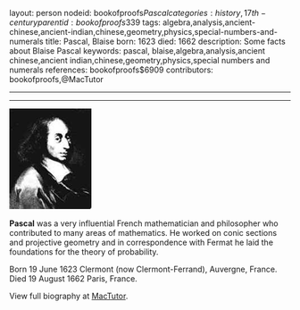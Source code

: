layout: person
nodeid: bookofproofs$Pascal
categories: history,17th-century
parentid: bookofproofs$339
tags: algebra,analysis,ancient-chinese,ancient-indian,chinese,geometry,physics,special-numbers-and-numerals
title: Pascal, Blaise
born: 1623
died: 1662
description: Some facts about Blaise Pascal
keywords: pascal, blaise,algebra,analysis,ancient chinese,ancient indian,chinese,geometry,physics,special numbers and numerals
references: bookofproofs$6909
contributors: bookofproofs,@MacTutor

---


---

![Pascal.jpg](https://github.com/bookofproofs/bookofproofs.github.io/blob/main/_sources/_assets/images/portraits/Pascal.jpg?raw=true)

**Pascal** was a very influential French mathematician and philosopher who contributed to many areas of mathematics. He worked on conic sections and projective geometry and in correspondence with Fermat he laid the foundations for the theory of probability.

Born 19 June 1623 Clermont (now Clermont-Ferrand), Auvergne, France. Died 19 August 1662 Paris, France.


View full biography at [MacTutor](https://mathshistory.st-andrews.ac.uk/Biographies/Pascal/).